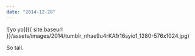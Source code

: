 ```yaml
---
date: "2014-12-28"
---
```


![yo yo]({{ site.baseurl }}/assets/images/2014/tumblr_nhae9u4rKA1r16syio1_1280-576x1024.jpg)

So tall.
